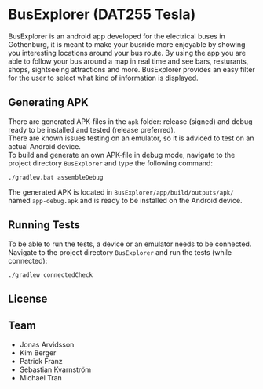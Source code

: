 # BusExplorer (DAT255 Tesla)

BusExplorer is an android app developed for the electrical buses in Gothenburg, it is meant to make your busride more enjoyable by showing you interesting locations around your bus route. By using the app you are able to follow your bus around a map in real time and see bars, resturants, shops, sightseeing attractions and more. BusExplorer provides an easy filter for the user to select what kind of information is displayed.

## Generating APK

There are generated APK-files in the `apk` folder: release (signed) and debug ready to be installed and tested (release preferred).</br>
There are known issues testing on an emulator, so it is adviced to test on an actual Android device.</br>
To build and generate an own APK-file in debug mode, navigate to the project directory `BusExplorer` and type the following command:
```
./gradlew.bat assembleDebug
```

The generated APK is located in `BusExplorer/app/build/outputs/apk/` named `app-debug.apk` and is ready to be installed on the Android device.

## Running Tests

To be able to run the tests, a device or an emulator needs to be connected.</br>
Navigate to the project directory `BusExplorer` and run the tests (while connected):

```
./gradlew connectedCheck
```

## License

## Team

* Jonas Arvidsson
* Kim Berger
* Patrick Franz
* Sebastian Kvarnström
* Michael Tran
